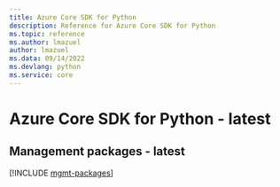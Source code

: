 ```yaml
---
title: Azure Core SDK for Python
description: Reference for Azure Core SDK for Python
ms.topic: reference
ms.author: lmazuel
author: lmazuel
ms.data: 09/14/2022
ms.devlang: python
ms.service: core
---
```

# Azure Core SDK for Python - latest

## Management packages - latest
[!INCLUDE [mgmt-packages](core-mgmt-index.md)]